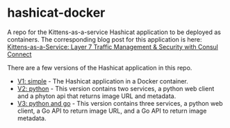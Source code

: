 # hashicat-docker
A repo for the Kittens-as-a-service Hashicat application to be deployed as containers. The corresponding blog post for this application is here: [Kittens-as-a-Service: Layer 7 Traffic Management & Security with Consul Connect](https://medium.com/hashicorp-engineering/kittens-as-a-service-layer-7-traffic-management-security-with-consul-connect-f5965fac5aa?source=friends_link&sk=ad4b747d7f71889772569cb7f069b8ad)

There are a few versions of the Hashicat application in this repo. 
- [V1: simple](v1-simple/) - The Hashicat application in a Docker container.
- [V2: python](v2-python/) - This version contains two services, a python web client and a phyton api that returns image URL and metadata.
- [V3: python and go](v3-python-go/) - This version contains three services, a python web client, a Go API to return image URL, and a Go API to return image metadata.

